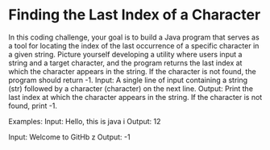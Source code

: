 # Finding the Last Index of a Character

In this coding challenge, your goal is to build a Java program that serves as a tool for locating the index of the last occurrence of a specific character in a given string. Picture yourself developing a utility where users input a string and a target character, and the program returns the last index at which the character appears in the string. If the character is not found, the program should return -1.
Input: A single line of input containing a string (str) followed by a character (character) on the next line.
Output: Print the last index at which the character appears in the string. If the character is not found, print -1.

Examples:
Input: Hello, this is java
       i
Output: 12

Input: Welcome to GitHb
       z
Output: -1
